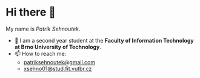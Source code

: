 # Hi there 👋

My name is *Patrik Sehnoutek*.


- :school: I am a second year student at the **Faculty of Information Technology at Brno University of Technology**.
- 📫 How to reach me: 
    - patriksehnoutek@gmail.com
    - xsehno01@stud.fit.vutbr.cz

